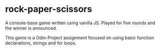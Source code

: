 # rock-paper-scissors
A console-base game written using vanilla JS. Played for five rounds and 
the winner is announced. 

This game is a Odin-Project assignment focused on using basic function 
declarations, strings and for loops. 
